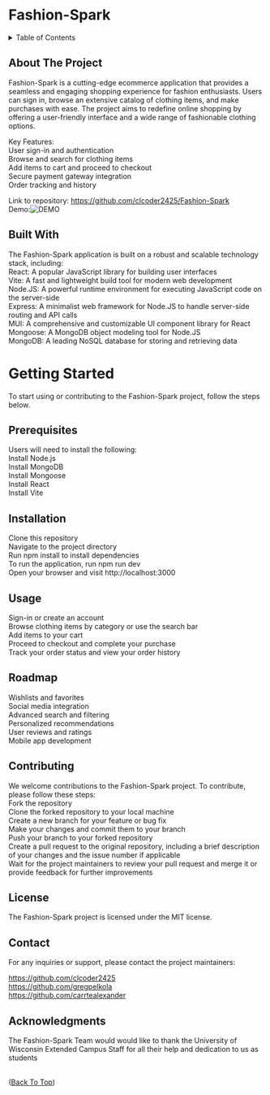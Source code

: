 # Fashion-Spark

<details>
  <summary>Table of Contents</summary>
  <ol>
    <li>
      <a href="#about-the-project">About The Project</a>
      <ul>
        <li><a href="#built-with">Built With</a></li>
      </ul>
    </li>
    <li>
      <a href="#getting-started">Getting Started</a>
      <ul>
        <li><a href="#prerequisites">Prerequisites</a></li>
        <li><a href="#installation">Installation</a></li>
      </ul>
    </li>
    <li><a href="#usage">Usage</a></li>
    <li><a href="#roadmap">Roadmap</a></li>
    <li><a href="#contributing">Contributing</a></li>
    <li><a href="#license">License</a></li>
    <li><a href="#contact">Contact</a></li>
    <li><a href="#acknowledgments">Acknowledgments</a></li>
  </ol>
</details>



## About The Project

Fashion-Spark is a cutting-edge ecommerce application that provides a seamless and engaging shopping experience for fashion enthusiasts. Users can sign in, browse an extensive catalog of clothing items, and make purchases with ease. The project aims to redefine online shopping by offering a user-friendly interface and a wide range of fashionable clothing options.<br>

Key Features:<br>
User sign-in and authentication<br>
Browse and search for clothing items<br>
Add items to cart and proceed to checkout<br>
Secure payment gateway integration<br>
Order tracking and history <br>

Link to repository: https://github.com/clcoder2425/Fashion-Spark <br>
Demo:![DEMO](FashionSparkDemo.gif)<br>



## Built With
The Fashion-Spark application is built on a robust and scalable technology stack, including:<br>
React: A popular JavaScript library for building user interfaces<br>
Vite: A fast and lightweight build tool for modern web development<br>
Node.JS: A powerful runtime environment for executing JavaScript code on the server-side<br>
Express: A minimalist web framework for Node.JS to handle server-side routing and API calls<br>
MUI: A comprehensive and customizable UI component library for React<br>
Mongoose: A MongoDB object modeling tool for Node.JS<br>
MongoDB: A leading NoSQL database for storing and retrieving data<br>



# Getting Started
To start using or contributing to the Fashion-Spark project, follow the steps below.<br>
## Prerequisites

Users will need to install the following:<br>
Install Node.js <br>
Install MongoDB <br>
Install Mongoose <br>
Install React <br>
Install Vite <br>


## Installation

Clone this repository<br>
Navigate to the project directory<br>
Run npm install to install dependencies<br>
To run the application, run npm run dev<br>
Open your browser and visit http://localhost:3000<br>

## Usage

Sign-in or create an account <br>
Browse clothing items by category or use the search bar<br>
Add items to your cart<br>
Proceed to checkout and complete your purchase<br>
Track your order status and view your order history<br>


## Roadmap

Wishlists and favorites<br>
Social media integration<br>
Advanced search and filtering<br>
Personalized recommendations<br>
User reviews and ratings<br>
Mobile app development<br>

## Contributing
We welcome contributions to the Fashion-Spark project. To contribute, please follow these steps:<br>
Fork the repository<br>
Clone the forked repository to your local machine<br>
Create a new branch for your feature or bug fix<br>
Make your changes and commit them to your branch<br>
Push your branch to your forked repository<br>
Create a pull request to the original repository, including a brief description of your changes and the issue number if applicable<br>
Wait for the project maintainers to review your pull request and merge it or provide feedback for further improvements<br>


## License

The Fashion-Spark project is licensed under the MIT license.<br>

## Contact



For any inquiries or support, please contact the project maintainers:<br>

https://github.com/clcoder2425<br>
https://github.com/gregpelkola<br>
https://github.com/carrtealexander<br>



## Acknowledgments

 The Fashion-Spark Team would would like to thank the University of Wisconsin Extended Campus Staff for all their help and dedication to us as students<br>
<br>

<p >(<a href="#Fashion-Spark">Back To Top</a>)</p>

